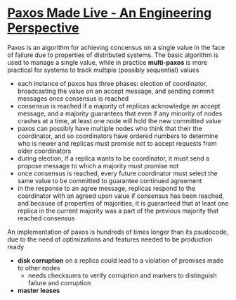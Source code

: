 # [Paxos Made Live - An Engineering Perspective](https://static.googleusercontent.com/media/research.google.com/en//archive/paxos_made_live.pdf)
Paxos is an algorithm for achieving concensus on a single value in the face of failure due to properties of distributed systems. The basic algorithm is used to manage a single value, while in practice **multi-paxos** is more practical for systems to track multiple (possibly sequential) values 
- each instance of paxos has three phases: election of coordinator, broadcasting the value on an accept message, and sending commit messages once consensus is reached
- consensus is reached if a majority of replicas acknowledge an accept message, and a majority guarantees that even if any minority of nodes crashes at a time, at least one node will hold the new committed value
- paxos can possibly have multiple nodes who think that their the coordinator, and so coordinators have ordered numbers to determine who is newer and replicas must promise not to accept requests from older coordinators
- during election, if a replica wants to be coordinator, it must send a propose message to which a majority must promise not 
- once consensus is reached, every future coordinator must select the same value to be committed to guarantee continued agreement
- in the response to an agree message, replicas respond to the coordinator with an agreed upon value if consensus has been reached, and because of properties of majorities, it is guaranteed that at least one replica in the current majority was a part of the previous majority that reached consensus

An implementation of paxos is hundreds of times longer than its psudocode, due to the need of optimizations and features needed to be production ready
- **disk corruption** on a replica could lead to a violation of promises made to other nodes
  - needs checksums to verify corruption and markers to distinguish failure and corruption
- **master leases** 
